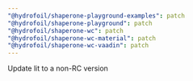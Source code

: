 ```yaml
---
"@hydrofoil/shaperone-playground-examples": patch
"@hydrofoil/shaperone-playground": patch
"@hydrofoil/shaperone-wc": patch
"@hydrofoil/shaperone-wc-material": patch
"@hydrofoil/shaperone-wc-vaadin": patch
---
```


Update lit to a non-RC version
